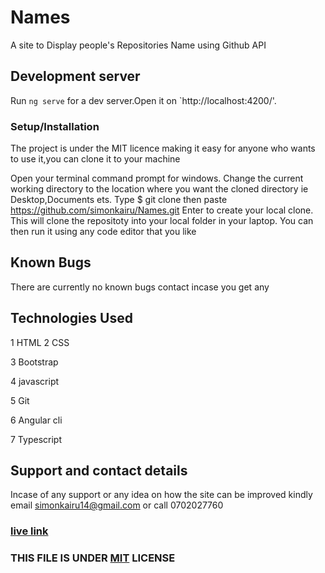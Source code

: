 # Names
A site to Display people's Repositories Name using Github  API

## Development server
Run `ng serve` for a dev server.Open it on  `http://localhost:4200/'.

### Setup/Installation 

The project is under the MIT licence making it easy for anyone who wants to use it,you can clone it to your machine

Open your terminal command prompt for windows.
Change the current working directory to the location where you want the cloned directory ie Desktop,Documents ets.
Type $ git clone then paste https://github.com/simonkairu/Names.git
Enter to create your local clone.
This will clone the repositoty into your local folder in your laptop.
You can then run it using any code editor that you like

## Known Bugs
There are currently no known bugs contact incase you get any

## Technologies Used
1 HTML
2 CSS 

3 Bootstrap

4 javascript

5 Git

6 Angular cli

7 Typescript

## Support and contact details
Incase of any support or any idea on how the site can be improved kindly email  simonkairu14@gmail.com or call 0702027760

### [live link](https://simonkairu.github.io/Names/)

### THIS FILE IS UNDER [MIT](LICENSE) LICENSE





